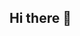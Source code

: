 ## Hi there 👋

<!--
**Shervin7900/Shervin7900** is a ✨ _special_ ✨ repository because its `README.md` (this file) appears on your GitHub profile.

Here are some ideas to get you started:

- 🌱 I’m Shervin Fadaee
- 🔭 I’m currently a back-end developer 
- 💬 Ask me about .Net And C#
- 📫 How to reach me: shervinfadaee790@gmail.com
-->
